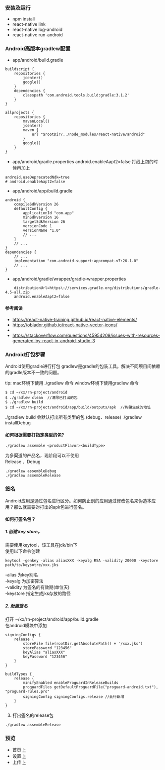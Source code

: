 ### 安装及运行
- npm install
- react-native link
- react-native log-android
- react-native run-android

### Android高版本gradlew配置
- app/android/build.gradle
```
buildscript {
    repositories {
        jcenter()
        google()
    }
    dependencies {
        classpath 'com.android.tools.build:gradle:3.1.2'
    }
}

allprojects {
    repositories {
        mavenLocal()
        jcenter()
        maven {
            url "$rootDir/../node_modules/react-native/android"
        }
        google()
    }
}
```

- app/android/gradle.properties
android.enableAapt2=false 打线上包的时候再加上
```
android.useDeprecatedNdk=true
# android.enableAapt2=false
```

- app/android/app/build.gradle
```
android {
    compileSdkVersion 26
    defaultConfig {
        applicationId "com.app"
        minSdkVersion 16
        targetSdkVersion 26
        versionCode 1
        versionName "1.0"
        // ...
    }
    // ...
}
dependencies {
    // ...
    implementation "com.android.support:appcompat-v7:26.1.0"
    // ...
}
```

- app/android/gradle/wrapper/gradle-wrapper.properties
```
    distributionUrl=https\://services.gradle.org/distributions/gradle-4.5-all.zip
    android.enableAapt2=false
```


#### 参考阅读
- https://react-native-training.github.io/react-native-elements/
- https://oblador.github.io/react-native-vector-icons/
- 
- https://stackoverflow.com/questions/45954209/issues-with-resources-generated-by-react-in-android-studio-3

### Android打包步骤

Android使用gradle进行打包
gradlew是gradle的包装工具。解决不同项目间依赖的gradle版本不一致的问题。  

tip: mac环境下使用 ./gradlew 命令  window环境下使用gradlew 命令
```
$ cd ~/xx/rn-project/android
$ ./gradlew clean  //清除已打出的包
$ ./gradlew build  
$ cd ~/xx/rn-project/android/app/build/outputs/apk  //构建生成的地址

```

./gradlew build 会默认打出所有类型的包 (debug、release)
./gradlew installDebug


#### 如何根据需要打指定类型的包?
```
./gradlew assemble <productFlavor><buildType>  
```
<productFlavor> 为多渠道的产品名，现阶段可以不使用  
<buildType> Release 、Debug

```
./gradlew assembleDebug
./gradlew assembleRelease
```

### 签名
Android应用是通过包名进行区分。如何防止别的应用通过修改包名来伪造本应用？那么就需要对打出的apk包进行签名。

#### 如何打签名包？
##### 1.创建 key store。  
需要使用keytool，该工具在jdk/bin下  
使用以下命令创建
```
keytool -genkey -alias aliasXXX -keyalg RSA -validity 20000 -keystore path/to/keysotre/xxx.jks 
```
-alias 为key别名  
-keyalg 为加密算法   
-validity 为签名的有效期(单位天)   
-keystore 指定生成jks存放的路径


##### 2. 配置签名
打开 ~/xx/rn-project/android/app/build.gradle  
在android模块中添加
```
signingConfigs {
    release {
        storeFile file(rootDir.getAbsolutePath() + '/xxx.jks')
        storePassword "123456"
        keyAlias "aliasXXX"
        keyPassword "123456"
    }
}

buildTypes {
    release {
        minifyEnabled enableProguardInReleaseBuilds
        proguardFiles getDefaultProguardFile("proguard-android.txt"), "proguard-rules.pro"
        signingConfig signingConfigs.release //此行新增
    }
}
```

3. 打出签名的release包
```
./gradlew assembleRelease
```

### 预览
- 首页
[!-](./首页.png)
- 设置
[!-](./设置.png)
- 上传
[!-](./上传.png)